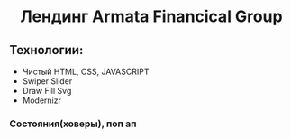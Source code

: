 <h1 align="center">Лендинг Armata Financical Group</h1>
<h2>Технологии:</h2>
<ul>
	<li>Чистый HTML, CSS, JAVASCRIPT</li>
	<li>Swiper Slider</li>
	<li>Draw Fill Svg</li>
	<li>Modernizr</li>
</ul>
<h3>Состояния(ховеры), поп ап</h3>